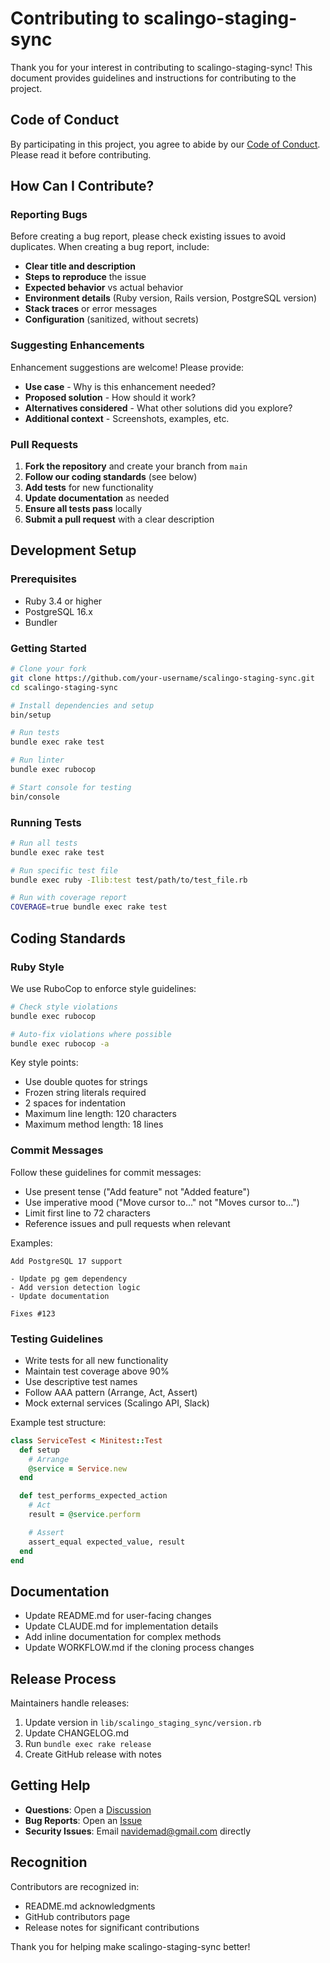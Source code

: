 # Contributing to scalingo-staging-sync

Thank you for your interest in contributing to scalingo-staging-sync! This document provides guidelines and instructions for contributing to the project.

## Code of Conduct

By participating in this project, you agree to abide by our [Code of Conduct](CODE_OF_CONDUCT.md). Please read it before contributing.

## How Can I Contribute?

### Reporting Bugs

Before creating a bug report, please check existing issues to avoid duplicates. When creating a bug report, include:

- **Clear title and description**
- **Steps to reproduce** the issue
- **Expected behavior** vs actual behavior
- **Environment details** (Ruby version, Rails version, PostgreSQL version)
- **Stack traces** or error messages
- **Configuration** (sanitized, without secrets)

### Suggesting Enhancements

Enhancement suggestions are welcome! Please provide:

- **Use case** - Why is this enhancement needed?
- **Proposed solution** - How should it work?
- **Alternatives considered** - What other solutions did you explore?
- **Additional context** - Screenshots, examples, etc.

### Pull Requests

1. **Fork the repository** and create your branch from `main`
2. **Follow our coding standards** (see below)
3. **Add tests** for new functionality
4. **Update documentation** as needed
5. **Ensure all tests pass** locally
6. **Submit a pull request** with a clear description

## Development Setup

### Prerequisites

- Ruby 3.4 or higher
- PostgreSQL 16.x
- Bundler

### Getting Started

```bash
# Clone your fork
git clone https://github.com/your-username/scalingo-staging-sync.git
cd scalingo-staging-sync

# Install dependencies and setup
bin/setup

# Run tests
bundle exec rake test

# Run linter
bundle exec rubocop

# Start console for testing
bin/console
```

### Running Tests

```bash
# Run all tests
bundle exec rake test

# Run specific test file
bundle exec ruby -Ilib:test test/path/to/test_file.rb

# Run with coverage report
COVERAGE=true bundle exec rake test
```

## Coding Standards

### Ruby Style

We use RuboCop to enforce style guidelines:

```bash
# Check style violations
bundle exec rubocop

# Auto-fix violations where possible
bundle exec rubocop -a
```

Key style points:
- Use double quotes for strings
- Frozen string literals required
- 2 spaces for indentation
- Maximum line length: 120 characters
- Maximum method length: 18 lines

### Commit Messages

Follow these guidelines for commit messages:

- Use present tense ("Add feature" not "Added feature")
- Use imperative mood ("Move cursor to..." not "Moves cursor to...")
- Limit first line to 72 characters
- Reference issues and pull requests when relevant

Examples:
```
Add PostgreSQL 17 support

- Update pg gem dependency
- Add version detection logic
- Update documentation

Fixes #123
```

### Testing Guidelines

- Write tests for all new functionality
- Maintain test coverage above 90%
- Use descriptive test names
- Follow AAA pattern (Arrange, Act, Assert)
- Mock external services (Scalingo API, Slack)

Example test structure:
```ruby
class ServiceTest < Minitest::Test
  def setup
    # Arrange
    @service = Service.new
  end

  def test_performs_expected_action
    # Act
    result = @service.perform

    # Assert
    assert_equal expected_value, result
  end
end
```

## Documentation

- Update README.md for user-facing changes
- Update CLAUDE.md for implementation details
- Add inline documentation for complex methods
- Update WORKFLOW.md if the cloning process changes

## Release Process

Maintainers handle releases:

1. Update version in `lib/scalingo_staging_sync/version.rb`
2. Update CHANGELOG.md
3. Run `bundle exec rake release`
4. Create GitHub release with notes

## Getting Help

- **Questions**: Open a [Discussion](https://github.com/navidemad/scalingo-staging-sync/discussions)
- **Bug Reports**: Open an [Issue](https://github.com/navidemad/scalingo-staging-sync/issues)
- **Security Issues**: Email navidemad@gmail.com directly

## Recognition

Contributors are recognized in:
- README.md acknowledgments
- GitHub contributors page
- Release notes for significant contributions

Thank you for helping make scalingo-staging-sync better!